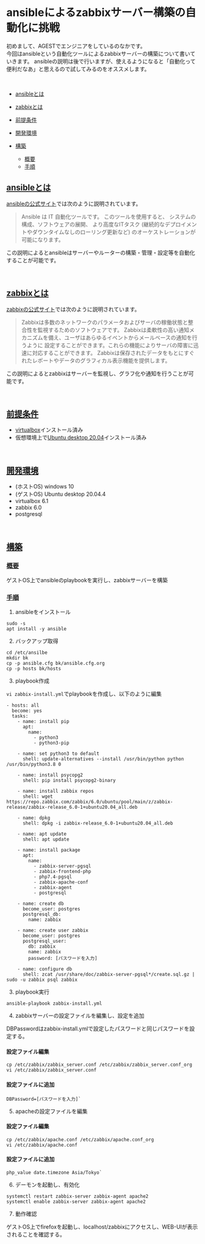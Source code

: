 # ansibleによるzabbixサーバー構築の自動化に挑戦

初めまして、AGESTでエンジニアをしているのなかです。
<br>
今回はansibleという自動化ツールによるzabbixサーバーの構築について書いていきます。
ansibleの説明は後で行いますが、使えるようになると「自動化って便利だなあ」と思えるので試してみるのをオススメします。

<br>

- [ansibleとは](#ansible)

- [zabbixとは](#zabbix)

- [前提条件](#prerequisite)

- [開発環境](#environment)

- [構築](#build)
  - [概要](#summary)
  - [手順](#process)


<a id="ansible"></a>

## <a href="#ansible">ansibleとは</a>
[ansibleの公式サイト](https://docs.ansible.com/ansible/2.9_ja/index.html)では次のように説明されています。
> Ansible は IT 自動化ツールです。 このツールを使用すると、
> システムの構成、ソフトウェアの展開、
> より高度なITタスク (継続的なデプロイメントやダウンタイムなしのローリング更新など) 
> のオーケストレーションが可能になります。

この説明によるとansibleはサーバーやルーターの構築・管理・設定等を自動化することが可能です。

<br>

<a id="zabbix"></a>

## <a href="#zabbix">zabbixとは</a>
[zabbixの公式サイト](https://www.zabbix.com/documentation/2.2/jp/manual/introduction/about)では次のように説明されています。
> Zabbixは多数のネットワークのパラメータおよびサーバの稼働状態と整合性を監視するためのソフトウェアです。
> Zabbixは柔軟性の高い通知メカニズムを備え、ユーザはあらゆるイベントからメールベースの通知を行うように
> 設定することができます。これらの機能によりサーバの障害に迅速に対応することができます。
> Zabbixは保存されたデータをもとにすぐれたレポートやデータのグラフィカル表示機能を提供します。

この説明によるとzabbixはサーバーを監視し、グラフ化や通知を行うことが可能です。

<br>

<a id="prerequisite"></a>

## <a href="#prerequisite">前提条件</a>
- [virtualbox](https://www.virtualbox.org/wiki/Downloads)インストール済み
- 仮想環境上で[Ubuntu desktop 20.04](http://cdimage.ubuntulinux.jp/releases/20.04.1/)インストール済み

<br>

<a id="environment"></a>

## <a href="#environment">開発環境</a>
- (ホストOS) windows 10
- (ゲストOS) Ubuntu desktop 20.04.4
- virtualbox 6.1
- zabbix 6.0
- postgresql

<br>

<a id="build"></a>

## <a href="#build">構築</a>

<a id="summary"></a>

### <a href="#summary">概要</a>
ゲストOS上でansibleのplaybookを実行し、zabbixサーバーを構築

<a id="process"></a>

### <a href="#process">手順</a>
1. ansibleをインストール

```
sudo -s
apt install -y ansible
```

2. バックアップ取得

```
cd /etc/ansilbe
mkdir bk
cp -p ansible.cfg bk/ansible.cfg.org
cp -p hosts bk/hosts
```

3. playbook作成

`vi zabbix-install.yml`でplaybookを作成し、以下のように編集

```
- hosts: all
  become: yes
  tasks:
    - name: install pip
      apt:
        name:
          - python3
          - python3-pip

    - name: set python3 to default
      shell: update-alternatives --install /usr/bin/python python /usr/bin/python3.8 0

    - name: install psycopg2
      shell: pip install psycopg2-binary

    - name: install zabbix repos
      shell: wget https://repo.zabbix.com/zabbix/6.0/ubuntu/pool/main/z/zabbix-release/zabbix-release_6.0-1+ubuntu20.04_all.deb

    - name: dpkg
      shell: dpkg -i zabbix-release_6.0-1+ubuntu20.04_all.deb

    - name: apt update
      shell: apt update

    - name: install package  
      apt:
        name:
          - zabbix-server-pgsql
          - zabbix-frontend-php
          - php7.4-pgsql
          - zabbix-apache-conf
          - zabbix-agent
          - postgresql

    - name: create db
      become_user: postgres
      postgresql_db:
        name: zabbix

    - name: create user zabbix
      become_user: postgres
      postgresql_user:
        db: zabbix
        name: zabbix
        password: [パスワードを入力]

    - name: configure db
      shell: zcat /usr/share/doc/zabbix-server-pgsql*/create.sql.gz | sudo -u zabbix psql zabbix
```


3. playbook実行

```
ansible-playbook zabbix-install.yml
```

4. zabbixサーバーの設定ファイルを編集し、設定を追加

DBPasswordはzabbix-install.ymlで設定したパスワードと同じパスワードを設定する。
#### 設定ファイル編集
```
cp /etc/zabbix/zabbix_server.conf /etc/zabbix/zabbix_server.conf_org
vi /etc/zabbix/zabbix_server.conf
```

#### 設定ファイルに追加

```
DBPassword=[パスワードを入力]`
```

5. apacheの設定ファイルを編集

#### 設定ファイル編集

```
cp /etc/zabbix/apache.conf /etc/zabbix/apache.conf_org
vi /etc/zabbix/apache.conf
```
#### 設定ファイルに追加

```
php_value date.timezone Asia/Tokyo`
```

6. デーモンを起動し、有効化

```
systemctl restart zabbix-server zabbix-agent apache2
systemctl enable zabbix-server zabbix-agent apache2
```

7. 動作確認

ゲストOS上でfirefoxを起動し、localhost/zabbixにアクセスし、WEB-UIが表示されることを確認する。



